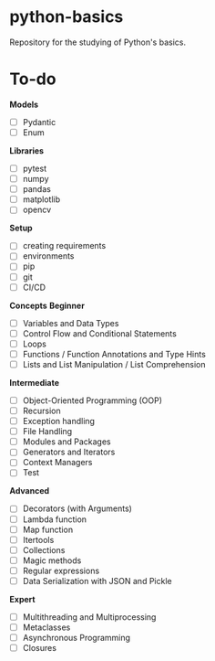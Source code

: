# python-basics
Repository for the studying of Python's basics.

# To-do
**Models**  
- [ ] Pydantic  
- [ ] Enum

**Libraries**
- [ ] pytest
- [ ] numpy
- [ ] pandas
- [ ] matplotlib
- [ ] opencv

**Setup**
- [ ] creating requirements
- [ ] environments
- [ ] pip
- [ ] git
- [ ] CI/CD

**Concepts**
**Beginner**
- [ ] Variables and Data Types
- [ ] Control Flow and Conditional Statements
- [ ] Loops
- [ ] Functions / Function Annotations and Type Hints
- [ ] Lists and List Manipulation / List Comprehension

**Intermediate**
- [ ] Object-Oriented Programming (OOP)
- [ ] Recursion
- [ ] Exception handling
- [ ] File Handling
- [ ] Modules and Packages
- [ ] Generators and Iterators
- [ ] Context Managers
- [ ] Test

**Advanced**  
- [ ] Decorators (with Arguments)
- [ ] Lambda function
- [ ] Map function
- [ ] Itertools
- [ ] Collections
- [ ] Magic methods
- [ ] Regular expressions
- [ ] Data Serialization with JSON and Pickle

**Expert**  
- [ ] Multithreading and Multiprocessing
- [ ] Metaclasses
- [ ] Asynchronous Programming
- [ ] Closures
